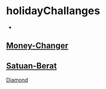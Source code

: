 # holidayChallanges

-
[Money-Changer](https://github.com/aruri-z/holidayChallanges/blob/main/moneyChanger.js)
-
[Satuan-Berat](https://github.com/aruri-z/holidayChallanges/blob/main/satuanBerat.js)
-
[Diamond](https://github.com/aruri-z/holidayChallanges/blob/main/diamond.js)
